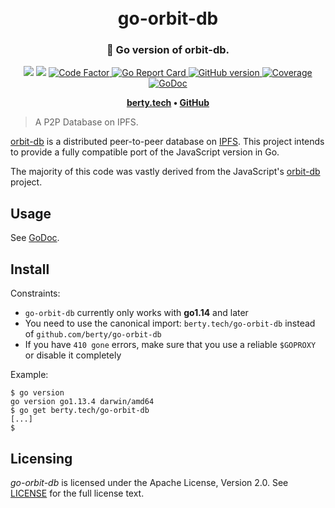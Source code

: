 <h1 align="center">
  <br>
  go-orbit-db
  <br>
</h1>

<h3 align="center">🤝 Go version of orbit-db.</h3>

<p align="center">
  <a href="https://github.com/berty/go-orbit-db/actions?query=workflow%3AGo"><img src="https://github.com/berty/go-orbit-db/workflows/Go/badge.svg" /></a>
  <a href="https://github.com/berty/go-orbit-db/actions?query=workflow%3ARelease"><img src="https://github.com/berty/go-orbit-db/workflows/Release/badge.svg" /></a>
  <a href="https://www.codefactor.io/repository/github/berty/go-orbit-db">
    <img src="https://www.codefactor.io/repository/github/berty/go-orbit-db/badge"
         alt="Code Factor">
  </a>
  <a href="https://goreportcard.com/report/berty.tech/go-orbit-db">
    <img src="https://goreportcard.com/badge/berty.tech/go-orbit-db"
         alt="Go Report Card">
  </a>
  <a href="https://github.com/berty/go-orbit-db/releases">
    <img src="https://badge.fury.io/gh/berty%2Fgo-orbit-db.svg"
         alt="GitHub version">
  </a>
  <a href="https://codecov.io/gh/berty/go-orbit-db">
    <img src="https://codecov.io/gh/berty/go-orbit-db/branch/master/graph/badge.svg"
         alt="Coverage" />
  </a>
  <a href="https://godoc.org/berty.tech/go-orbit-db">
    <img src="https://godoc.org/berty.tech/go-orbit-db?status.svg"
         alt="GoDoc">
  </a>
</p>

<p align="center"><b>
    <a href="https://berty.tech">berty.tech</a> •
    <a href="https://github.com/berty">GitHub</a>
</b></p>

> A P2P Database on IPFS.

[orbit-db](https://github.com/orbitdb/orbit-db/) is a distributed peer-to-peer database on [IPFS](https://github.com/ipfs/ipfs). This project intends to provide a fully compatible port of the JavaScript version in Go.

The majority of this code was vastly derived from the JavaScript's [orbit-db](https://github.com/orbitdb/orbit-db) project.

## Usage

See [GoDoc](https://godoc.org/github.com/berty/go-orbit-db).

## Install

Constraints:

* `go-orbit-db` currently only works with **go1.14** and later
* You need to use the canonical import: `berty.tech/go-orbit-db` instead of `github.com/berty/go-orbit-db`
* If you have `410 gone` errors, make sure that you use a reliable `$GOPROXY` or disable it completely

Example:

```console
$ go version
go version go1.13.4 darwin/amd64
$ go get berty.tech/go-orbit-db
[...]
$
```

## Licensing

*go-orbit-db* is licensed under the Apache License, Version 2.0.
See [LICENSE](LICENSE) for the full license text.
